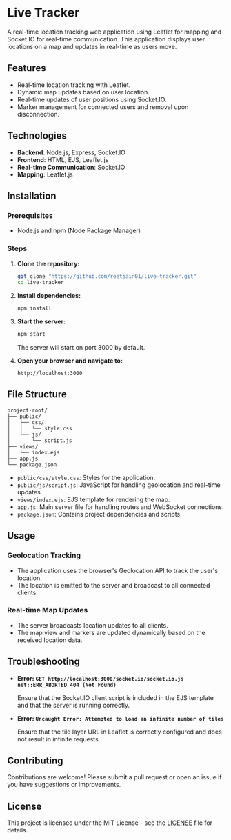 # Live Tracker

A real-time location tracking web application using Leaflet for mapping and Socket.IO for real-time communication. This application displays user locations on a map and updates in real-time as users move.

## Features

- Real-time location tracking with Leaflet.
- Dynamic map updates based on user location.
- Real-time updates of user positions using Socket.IO.
- Marker management for connected users and removal upon disconnection.

## Technologies

- **Backend**: Node.js, Express, Socket.IO
- **Frontend**: HTML, EJS, Leaflet.js
- **Real-time Communication**: Socket.IO
- **Mapping**: Leaflet.js

## Installation

### Prerequisites

- Node.js and npm (Node Package Manager)

### Steps

1. **Clone the repository:**

   ```bash
   git clone "https://github.com/reetjain01/live-tracker.git"
   cd live-tracker
   ```

2. **Install dependencies:**

   ```bash
   npm install
   ```

3. **Start the server:**

   ```bash
   npm start
   ```

   The server will start on port 3000 by default.

4. **Open your browser and navigate to:**

   ```
   http://localhost:3000
   ```

## File Structure

```
project-root/
├── public/
│   ├── css/
│   │   └── style.css
│   └── js/
│       └── script.js
├── views/
│   └── index.ejs
├── app.js
└── package.json
```

- `public/css/style.css`: Styles for the application.
- `public/js/script.js`: JavaScript for handling geolocation and real-time updates.
- `views/index.ejs`: EJS template for rendering the map.
- `app.js`: Main server file for handling routes and WebSocket connections.
- `package.json`: Contains project dependencies and scripts.

## Usage

### Geolocation Tracking

- The application uses the browser's Geolocation API to track the user's location.
- The location is emitted to the server and broadcast to all connected clients.

### Real-time Map Updates

- The server broadcasts location updates to all clients.
- The map view and markers are updated dynamically based on the received location data.

## Troubleshooting

- **Error: `GET http://localhost:3000/socket.io/socket.io.js net::ERR_ABORTED 404 (Not Found)`**

  Ensure that the Socket.IO client script is included in the EJS template and that the server is running correctly.

- **Error: `Uncaught Error: Attempted to load an infinite number of tiles`**

  Ensure that the tile layer URL in Leaflet is correctly configured and does not result in infinite requests.

## Contributing

Contributions are welcome! Please submit a pull request or open an issue if you have suggestions or improvements.

## License

This project is licensed under the MIT License - see the [LICENSE](LICENSE) file for details.

